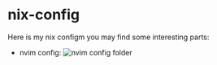 # nix-config

Here is my nix configm you may find some interesting parts:

- nvim config: ![nvim config folder](./modules/home-manager/dev/editor/nvim/)

